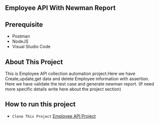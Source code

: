 ## Employee API With Newman Report 
## Prerequisite
- Postman
- NodeJS
- Visual Studio Code
## About This Project
This is Employee API collection automation project.Here we have Create,update,get data and delete Employee information with assertion.
Here we have validate the test case and generate newman report. (If need more specific details write here about the project section)

## How to run this project
- ```Clone This Project``` [Employee API Project](https://github.com/khundakerfaisal/EmployeeAPIProject)

